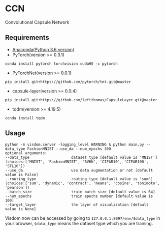 # CCN
Convolutional Capsule Network

## Requirements
* [Anaconda(Python 3.6 version)](https://www.anaconda.com/download/)
* PyTorch(version >= 0.3.1) 
```
conda install pytorch torchvision cuda90 -c pytorch
```
* PyTorchNet(version >= 0.0.1)
```
pip install git+https://github.com/pytorch/tnt.git@master
```
* capsule-layer(version >= 0.0.4)
```
pip install git+https://github.com/leftthomas/CapsuleLayer.git@master

```
* tqdm(version >= 4.19.5)
```
conda install tqdm
```

## Usage
```
python -m visdom.server -logging_level WARNING & python main.py --data_type FashionMNIST --use_da --num_epochs 300
optional arguments:
--data_type                   dataset type [default value is 'MNIST'](choices:['MNIST', 'FashionMNIST', 'SVHN', 'CIFAR10', 'CIFAR100', 'STL10'])
--use_da                      use data augmentation or not [default value is False]
--routing_type                routing type [default value is 'sum'](choices:['sum', 'dynamic', 'contract', 'means', 'cosine', 'tonimoto', 'pearson'])
--batch_size                  train batch size [default value is 64]
--num_epochs                  train epochs number [default value is 100]
--target_layer                the layer of visualization [default value is None]
```
Visdom now can be accessed by going to `127.0.0.1:8097/env/$data_type` in your browser, `$data_type` means the dataset type which you are training.
